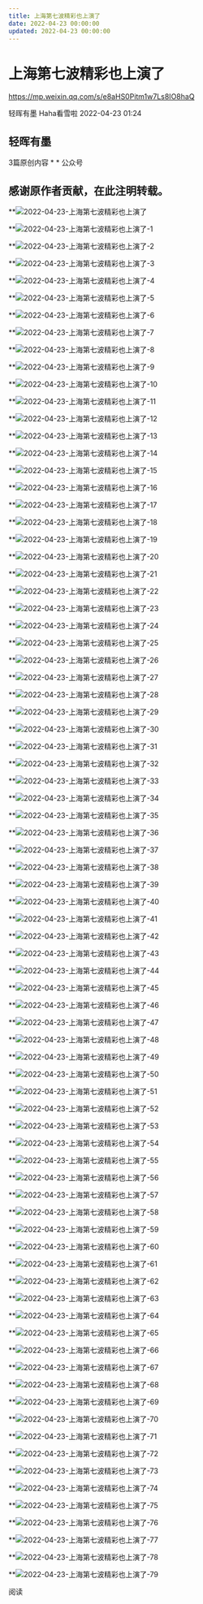 ```yaml
---
title: 上海第七波精彩也上演了
date: 2022-04-23 00:00:00
updated: 2022-04-23 00:00:00
---
```


# 上海第七波精彩也上演了

https://mp.weixin.qq.com/s/e8aHS0Pitm1w7Ls8IO8haQ

轻晖有墨 Haha看雪啦 2022-04-23 01:24

## 轻晖有墨

3篇原创内容
*
*
公众号
## 感谢原作者贡献，在此注明转载。
**![2022-04-23-上海第七波精彩也上演了](assets/2022-04-23-上海第七波精彩也上演了.jpeg)

**![2022-04-23-上海第七波精彩也上演了-1](assets/2022-04-23-上海第七波精彩也上演了-1.jpeg)

**![2022-04-23-上海第七波精彩也上演了-2](assets/2022-04-23-上海第七波精彩也上演了-2.jpeg)

**![2022-04-23-上海第七波精彩也上演了-3](assets/2022-04-23-上海第七波精彩也上演了-3.jpeg)

**![2022-04-23-上海第七波精彩也上演了-4](assets/2022-04-23-上海第七波精彩也上演了-4.jpeg)

**![2022-04-23-上海第七波精彩也上演了-5](assets/2022-04-23-上海第七波精彩也上演了-5.jpeg)

**![2022-04-23-上海第七波精彩也上演了-6](assets/2022-04-23-上海第七波精彩也上演了-6.jpeg)

**![2022-04-23-上海第七波精彩也上演了-7](assets/2022-04-23-上海第七波精彩也上演了-7.jpeg)

**![2022-04-23-上海第七波精彩也上演了-8](assets/2022-04-23-上海第七波精彩也上演了-8.jpeg)

**![2022-04-23-上海第七波精彩也上演了-9](assets/2022-04-23-上海第七波精彩也上演了-9.jpeg)

**![2022-04-23-上海第七波精彩也上演了-10](assets/2022-04-23-上海第七波精彩也上演了-10.jpeg)

**![2022-04-23-上海第七波精彩也上演了-11](assets/2022-04-23-上海第七波精彩也上演了-11.jpeg)

**![2022-04-23-上海第七波精彩也上演了-12](assets/2022-04-23-上海第七波精彩也上演了-12.jpeg)

**![2022-04-23-上海第七波精彩也上演了-13](assets/2022-04-23-上海第七波精彩也上演了-13.jpeg)

**![2022-04-23-上海第七波精彩也上演了-14](assets/2022-04-23-上海第七波精彩也上演了-14.jpeg)

**![2022-04-23-上海第七波精彩也上演了-15](assets/2022-04-23-上海第七波精彩也上演了-15.jpeg)

**![2022-04-23-上海第七波精彩也上演了-16](assets/2022-04-23-上海第七波精彩也上演了-16.jpeg)

**![2022-04-23-上海第七波精彩也上演了-17](assets/2022-04-23-上海第七波精彩也上演了-17.jpeg)

**![2022-04-23-上海第七波精彩也上演了-18](assets/2022-04-23-上海第七波精彩也上演了-18.jpeg)

**![2022-04-23-上海第七波精彩也上演了-19](assets/2022-04-23-上海第七波精彩也上演了-19.jpeg)

**![2022-04-23-上海第七波精彩也上演了-20](assets/2022-04-23-上海第七波精彩也上演了-20.jpeg)

**![2022-04-23-上海第七波精彩也上演了-21](assets/2022-04-23-上海第七波精彩也上演了-21.jpeg)

**![2022-04-23-上海第七波精彩也上演了-22](assets/2022-04-23-上海第七波精彩也上演了-22.jpeg)

**![2022-04-23-上海第七波精彩也上演了-23](assets/2022-04-23-上海第七波精彩也上演了-23.jpeg)

**![2022-04-23-上海第七波精彩也上演了-24](assets/2022-04-23-上海第七波精彩也上演了-24.jpeg)

**![2022-04-23-上海第七波精彩也上演了-25](assets/2022-04-23-上海第七波精彩也上演了-25.jpeg)

**![2022-04-23-上海第七波精彩也上演了-26](assets/2022-04-23-上海第七波精彩也上演了-26.jpeg)

**![2022-04-23-上海第七波精彩也上演了-27](assets/2022-04-23-上海第七波精彩也上演了-27.jpeg)

**![2022-04-23-上海第七波精彩也上演了-28](assets/2022-04-23-上海第七波精彩也上演了-28.jpeg)

**![2022-04-23-上海第七波精彩也上演了-29](assets/2022-04-23-上海第七波精彩也上演了-29.jpeg)

**![2022-04-23-上海第七波精彩也上演了-30](assets/2022-04-23-上海第七波精彩也上演了-30.jpeg)

**![2022-04-23-上海第七波精彩也上演了-31](assets/2022-04-23-上海第七波精彩也上演了-31.jpeg)

**![2022-04-23-上海第七波精彩也上演了-32](assets/2022-04-23-上海第七波精彩也上演了-32.jpeg)

**![2022-04-23-上海第七波精彩也上演了-33](assets/2022-04-23-上海第七波精彩也上演了-33.jpeg)

**![2022-04-23-上海第七波精彩也上演了-34](assets/2022-04-23-上海第七波精彩也上演了-34.jpeg)

**![2022-04-23-上海第七波精彩也上演了-35](assets/2022-04-23-上海第七波精彩也上演了-35.jpeg)

**![2022-04-23-上海第七波精彩也上演了-36](assets/2022-04-23-上海第七波精彩也上演了-36.jpeg)

**![2022-04-23-上海第七波精彩也上演了-37](assets/2022-04-23-上海第七波精彩也上演了-37.jpeg)

**![2022-04-23-上海第七波精彩也上演了-38](assets/2022-04-23-上海第七波精彩也上演了-38.jpeg)

**![2022-04-23-上海第七波精彩也上演了-39](assets/2022-04-23-上海第七波精彩也上演了-39.jpeg)

**![2022-04-23-上海第七波精彩也上演了-40](assets/2022-04-23-上海第七波精彩也上演了-40.jpeg)

**![2022-04-23-上海第七波精彩也上演了-41](assets/2022-04-23-上海第七波精彩也上演了-41.jpeg)

**![2022-04-23-上海第七波精彩也上演了-42](assets/2022-04-23-上海第七波精彩也上演了-42.jpeg)

**![2022-04-23-上海第七波精彩也上演了-43](assets/2022-04-23-上海第七波精彩也上演了-43.jpeg)

**![2022-04-23-上海第七波精彩也上演了-44](assets/2022-04-23-上海第七波精彩也上演了-44.jpeg)

**![2022-04-23-上海第七波精彩也上演了-45](assets/2022-04-23-上海第七波精彩也上演了-45.jpeg)

**![2022-04-23-上海第七波精彩也上演了-46](assets/2022-04-23-上海第七波精彩也上演了-46.jpeg)

**![2022-04-23-上海第七波精彩也上演了-47](assets/2022-04-23-上海第七波精彩也上演了-47.jpeg)

**![2022-04-23-上海第七波精彩也上演了-48](assets/2022-04-23-上海第七波精彩也上演了-48.jpeg)

**![2022-04-23-上海第七波精彩也上演了-49](assets/2022-04-23-上海第七波精彩也上演了-49.jpeg)

**![2022-04-23-上海第七波精彩也上演了-50](assets/2022-04-23-上海第七波精彩也上演了-50.jpeg)

**![2022-04-23-上海第七波精彩也上演了-51](assets/2022-04-23-上海第七波精彩也上演了-51.jpeg)

**![2022-04-23-上海第七波精彩也上演了-52](assets/2022-04-23-上海第七波精彩也上演了-52.jpeg)

**![2022-04-23-上海第七波精彩也上演了-53](assets/2022-04-23-上海第七波精彩也上演了-53.jpeg)

**![2022-04-23-上海第七波精彩也上演了-54](assets/2022-04-23-上海第七波精彩也上演了-54.jpeg)

**![2022-04-23-上海第七波精彩也上演了-55](assets/2022-04-23-上海第七波精彩也上演了-55.jpeg)

**![2022-04-23-上海第七波精彩也上演了-56](assets/2022-04-23-上海第七波精彩也上演了-56.jpeg)

**![2022-04-23-上海第七波精彩也上演了-57](assets/2022-04-23-上海第七波精彩也上演了-57.jpeg)

**![2022-04-23-上海第七波精彩也上演了-58](assets/2022-04-23-上海第七波精彩也上演了-58.jpeg)

**![2022-04-23-上海第七波精彩也上演了-59](assets/2022-04-23-上海第七波精彩也上演了-59.jpeg)

**![2022-04-23-上海第七波精彩也上演了-60](assets/2022-04-23-上海第七波精彩也上演了-60.jpeg)

**![2022-04-23-上海第七波精彩也上演了-61](assets/2022-04-23-上海第七波精彩也上演了-61.jpeg)

**![2022-04-23-上海第七波精彩也上演了-62](assets/2022-04-23-上海第七波精彩也上演了-62.jpeg)

**![2022-04-23-上海第七波精彩也上演了-63](assets/2022-04-23-上海第七波精彩也上演了-63.jpeg)

**![2022-04-23-上海第七波精彩也上演了-64](assets/2022-04-23-上海第七波精彩也上演了-64.jpeg)

**![2022-04-23-上海第七波精彩也上演了-65](assets/2022-04-23-上海第七波精彩也上演了-65.jpeg)

**![2022-04-23-上海第七波精彩也上演了-66](assets/2022-04-23-上海第七波精彩也上演了-66.jpeg)

**![2022-04-23-上海第七波精彩也上演了-67](assets/2022-04-23-上海第七波精彩也上演了-67.jpeg)

**![2022-04-23-上海第七波精彩也上演了-68](assets/2022-04-23-上海第七波精彩也上演了-68.jpeg)

**![2022-04-23-上海第七波精彩也上演了-69](assets/2022-04-23-上海第七波精彩也上演了-69.jpeg)

**![2022-04-23-上海第七波精彩也上演了-70](assets/2022-04-23-上海第七波精彩也上演了-70.jpeg)

**![2022-04-23-上海第七波精彩也上演了-71](assets/2022-04-23-上海第七波精彩也上演了-71.jpeg)

**![2022-04-23-上海第七波精彩也上演了-72](assets/2022-04-23-上海第七波精彩也上演了-72.jpeg)

**![2022-04-23-上海第七波精彩也上演了-73](assets/2022-04-23-上海第七波精彩也上演了-73.jpeg)

**![2022-04-23-上海第七波精彩也上演了-74](assets/2022-04-23-上海第七波精彩也上演了-74.jpeg)

**![2022-04-23-上海第七波精彩也上演了-75](assets/2022-04-23-上海第七波精彩也上演了-75.jpeg)

**![2022-04-23-上海第七波精彩也上演了-76](assets/2022-04-23-上海第七波精彩也上演了-76.jpeg)

**![2022-04-23-上海第七波精彩也上演了-77](assets/2022-04-23-上海第七波精彩也上演了-77.jpeg)

**![2022-04-23-上海第七波精彩也上演了-78](assets/2022-04-23-上海第七波精彩也上演了-78.jpeg)

**![2022-04-23-上海第七波精彩也上演了-79](assets/2022-04-23-上海第七波精彩也上演了-79.jpeg)

阅读
